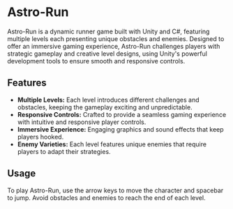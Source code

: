 # Astro-Run

Astro-Run is a dynamic runner game built with Unity and C#, featuring multiple levels each presenting unique obstacles and enemies. Designed to offer an immersive gaming experience, Astro-Run challenges players with strategic gameplay and creative level designs, using Unity's powerful development tools to ensure smooth and responsive controls.

## Features

- **Multiple Levels:** Each level introduces different challenges and obstacles, keeping the gameplay exciting and unpredictable.
- **Responsive Controls:** Crafted to provide a seamless gaming experience with intuitive and responsive player controls.
- **Immersive Experience:** Engaging graphics and sound effects that keep players hooked.
- **Enemy Varieties:** Each level features unique enemies that require players to adapt their strategies.

## Usage

To play Astro-Run, use the arrow keys to move the character and spacebar to jump. Avoid obstacles and enemies to reach the end of each level.


